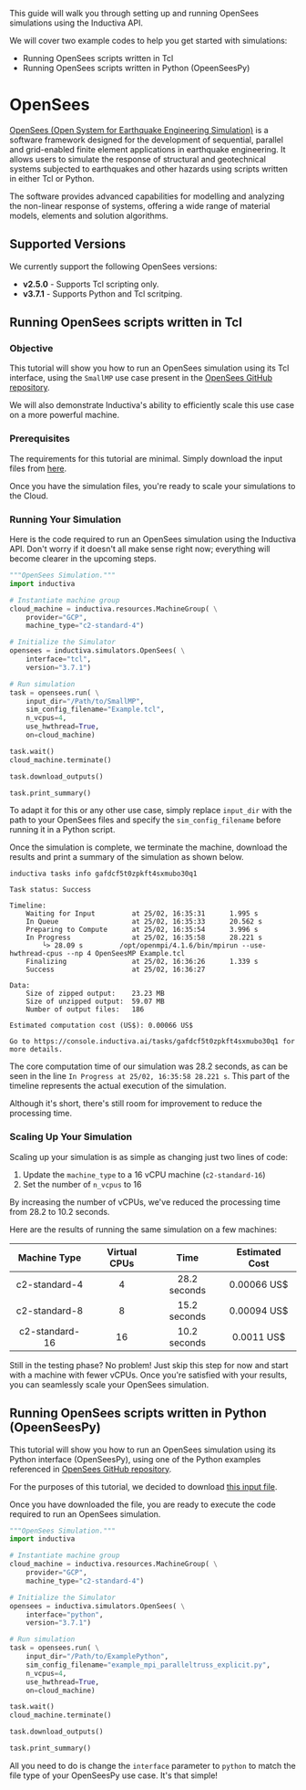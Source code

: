 This guide will walk you through setting up and running OpenSees simulations
using the Inductiva API. 

We will cover two example codes to help you get started with simulations:
- Running OpenSees scripts written in Tcl
- Running OpenSees scripts written in Python (OpeenSeesPy)

# OpenSees

[OpenSees (Open System for Earthquake Engineering Simulation)](https://opensees.berkeley.edu/)
is a software framework designed for the development of sequential, parallel
and grid-enabled finite element applications in earthquake engineering. It
allows users to simulate the response of structural and geotechnical systems
subjected to earthquakes and other hazards using scripts written in either Tcl
or Python.

The software provides advanced capabilities for modelling and analyzing the
non-linear response of systems, offering a wide range of material models,
elements and solution algorithms.


## Supported Versions
We currently support the following OpenSees versions:
- **v2.5.0** - Supports Tcl scripting only.
- **v3.7.1** - Supports Python and Tcl scritping.

## Running OpenSees scripts written in Tcl

### Objective

This tutorial will show you how to run an OpenSees simulation using its Tcl
interface, using the `SmallMP` use case present in the
[OpenSees GitHub repository](https://github.com/OpenSees/OpenSees).

We will also demonstrate Inductiva's ability to efficiently scale this use case
on a more powerful machine.

### Prerequisites  

The requirements for this tutorial are minimal. Simply download the input files
from [here](https://github.com/OpenSees/OpenSees/tree/master/EXAMPLES/SmallMP).  

Once you have the simulation files, you're ready to scale your simulations to
the Cloud.

### Running Your Simulation

Here is the code required to run an OpenSees simulation using the Inductiva API.
Don't worry if it doesn't all make sense right now; everything will become
clearer in the upcoming steps.

```python
"""OpenSees Simulation."""
import inductiva

# Instantiate machine group
cloud_machine = inductiva.resources.MachineGroup( \
    provider="GCP",
    machine_type="c2-standard-4")

# Initialize the Simulator
opensees = inductiva.simulators.OpenSees( \
    interface="tcl",
    version="3.7.1")

# Run simulation
task = opensees.run( \
    input_dir="/Path/to/SmallMP",
    sim_config_filename="Example.tcl",
    n_vcpus=4,
    use_hwthread=True,
    on=cloud_machine)

task.wait()
cloud_machine.terminate()

task.download_outputs()

task.print_summary()
```

To adapt it for this or any other use case, simply replace `input_dir` with the
path to your OpenSees files and specify the `sim_config_filename` before running
it in a Python script.

Once the simulation is complete, we terminate the machine, download the results
and print a summary of the simulation as shown below.

```
inductiva tasks info gafdcf5t0zpkft4sxmubo30q1

Task status: Success

Timeline:
	Waiting for Input         at 25/02, 16:35:31      1.995 s
	In Queue                  at 25/02, 16:35:33      20.562 s
	Preparing to Compute      at 25/02, 16:35:54      3.996 s
	In Progress               at 25/02, 16:35:58      28.221 s
		└> 28.09 s         /opt/openmpi/4.1.6/bin/mpirun --use-hwthread-cpus --np 4 OpenSeesMP Example.tcl
	Finalizing                at 25/02, 16:36:26      1.339 s
	Success                   at 25/02, 16:36:27      

Data:
	Size of zipped output:    23.23 MB
	Size of unzipped output:  59.07 MB
	Number of output files:   186

Estimated computation cost (US$): 0.00066 US$

Go to https://console.inductiva.ai/tasks/gafdcf5t0zpkft4sxmubo30q1 for more details.
```

The core computation time of our simulation was 28.2 seconds, as can be seen in
the line `In Progress at 25/02, 16:35:58 28.221 s`. This part of the timeline
represents the actual execution of the simulation.

Although it's short, there's still room for improvement to reduce the processing
time.

### Scaling Up Your Simulation  

Scaling up your simulation is as simple as changing just two lines of code:

1. Update the `machine_type` to a 16 vCPU machine (`c2-standard-16`)
2. Set the number of `n_vcpus` to 16  

By increasing the number of vCPUs, we've reduced the processing time from 28.2 
to 10.2 seconds.

Here are the results of running the same simulation on a few machines:

|  Machine Type  | Virtual CPUs |     Time     | Estimated Cost |
|:--------------:|:------------:|:------------:|:--------------:|
|  c2-standard-4 |       4      | 28.2 seconds | 0.00066 US$    |
|  c2-standard-8 |       8      | 15.2 seconds | 0.00094 US$    |
| c2-standard-16 |      16      | 10.2 seconds | 0.0011 US$     |

Still in the testing phase? No problem! Just skip this step for now and start
with a machine with fewer vCPUs. Once you're satisfied with your results, you
can seamlessly scale your OpenSees simulation.

## Running OpenSees scripts written in Python (OpeenSeesPy)

This tutorial will show you how to run an OpenSees simulation using its Python
interface (OpenSeesPy), using one of the Python examples referenced in
[OpenSees GitHub repository](https://github.com/OpenSees/OpenSees).

For the purposes of this tutorial, we decided to download 
[this input file](https://github.com/OpenSees/OpenSees/blob/master/EXAMPLES/ExamplePython/example_mpi_paralleltruss_explicit.py).

Once you have downloaded the file, you are ready to execute the code required to
run an OpenSees simulation.

```python
"""OpenSees Simulation."""
import inductiva

# Instantiate machine group
cloud_machine = inductiva.resources.MachineGroup( \
    provider="GCP",
    machine_type="c2-standard-4")

# Initialize the Simulator
opensees = inductiva.simulators.OpenSees( \
    interface="python",
    version="3.7.1")

# Run simulation
task = opensees.run( \
    input_dir="/Path/to/ExamplePython",
    sim_config_filename="example_mpi_paralleltruss_explicit.py",
    n_vcpus=4,
    use_hwthread=True,
    on=cloud_machine)

task.wait()
cloud_machine.terminate()

task.download_outputs()

task.print_summary()
```

All you need to do is change the `interface` parameter to `python` to match the
file type of your OpenSeesPy use case. It's that simple!
